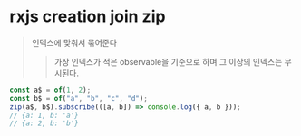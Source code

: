 # rxjs creation join zip

> 인덱스에 맞춰서 묶어준다
>
> > 가장 인덱스가 적은 observable을 기준으로 하며 그 이상의 인덱스는 무시된다.

```js
const a$ = of(1, 2);
const b$ = of("a", "b", "c", "d");
zip(a$, b$).subscribe(([a, b]) => console.log({ a, b }));
// {a: 1, b: 'a'}
// {a: 2, b: 'b'}
```
